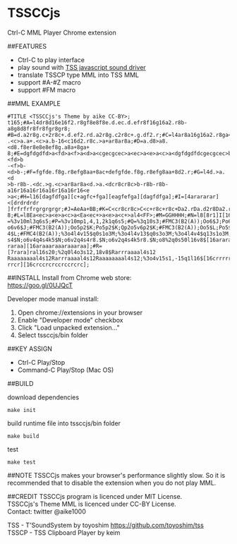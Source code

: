 TSSCCjs
====
Ctrl-C MML Player Chrome extension

##FEATURES
 - Ctrl-C to play interface
 - play sound with [TSS javascript sound driver](https://github.com/toyoshim/tss)
 - translate TSSCP type MML into TSS MML
 - support #A-#Z macro
 - support #FM macro

##MML EXAMPLE

    #TITLE <TSSCCjs's Theme by aike CC-BY>;
    t165;#A=l4dr8d16e16f2.r8gf8e8f8e.d.ec.d.efr8f16g16a2.r8b-a8g8d8fr8fr8fgr8gr8;
    #B=d.a2r8g.c+2r8c+.d.ef2.rd.a2r8g.c2r8c+.g.df2.r;#C=l4ar8a16g16a2.r8ga<d8c.>a
    .<c>a.a+.<c>a.b-16<c16d2.r8c.>a+ar8ar8a;#D=a.d8>a8.<d8.f8er8e8e8ef8g.a8a+8ga+
    8;#E=dgfdgdfd>a<fd>a<f>a<d>a<cgecgcec>a<ec>a<e>a<c>a<dgfdgdfdcgecgcec>b-<fd>b
    -<f>b-<d>b-;#F=fgfde.f8g.r8efg8aa+8ac+defgfde.f8g.r8efg8aa+8d2.r;#G=l4d.>a.<d
    >b-r8b-.<dc.>g.<c>ar8ar8a<d.>a.<dcr8cr8c>b-r8b-r8b-a16r16a16r16a16r16a16r16<e
    >a<;#H=l16[dagfdfga][c+agfc+fga][eagfefga][dagfdfga];#I=[4arararar]<[drdrdrdr
    ]frfrfrfrgrgrgrgr;#J=AeAa+BB;#K=C<cr8cr8c>C<c+r8c+r8c+Da2.rDa.d2r8Da2.rDa.d2r
    8;#L=l8Ea<ec>a<e>a<c>a<Ea<ec+>a<e>a<c+>al4<FF>;#M=GGHHHH;#N=l8[8r1]I[16r1];#O
    =%3v10ml3q6s5;#P=%3v10mp1,4,1,2k1q6s5;#Q=%3q10s3;#FMC3(B2(A));Oo6$J;Po6$J;Qp1
    o6v6$J;#FMC3(B2(A));Oo5p2$K;Po5p2$K;Qp2o5v6p2$K;#FMC3(B2(A));Oo5$L;Po5$L;Qo5v
    4$L;#FMC4(B2(A));%3o4l4v15$q0s1o3M;%3o4l4v13$q0s3o3M;%3o4l4v4$q13s1o3M;o6v4q4
    s4$N;o6v4q4s4k5$N;o6v2q4s4r8.$N;o6v2q4s4k5r8.$N;o8%2q0s50l16v8$[16arararaaara
    raraa][16araaaraaaraaaraa];#R=[7rara]ral16s20;%2q0l4o3s12,18v8$Rarrraaaal4s12
    Raaaaaaaal4s12Rarrraaaal4s12Raaaaaaaal4s12;%3o4v15s1,-15q1l16$[16crrrrrcrcrrr
    rrcr][16crccrcrccrccrcrc];


##INSTALL
Install from Chrome web store:  
https://goo.gl/0UJQcT

Developer mode manual install:
1. Open chrome://extensions in your browser
1. Enable "Developer mode" checkbox
1. Click "Load unpacked extension…"
1. Select tssccjs/bin folder

##KEY ASSIGN
 - Ctrl-C Play/Stop
 - Command-C Play/Stop (Mac OS)

##BUILD

download dependencies

    make init

build runtime file into tssccjs/bin folder

    make build

test

    make test


##NOTE
TSSCCjs makes your browser's performance slightly slow.
So it is recommended that to disable the extension when you do not play MML.

##CREDIT
TSSCCjs program is licenced under MIT License.  
TSSCCjs's Theme MML is licenced under CC-BY License.  
Contact: twitter @aike1000  

TSS - T'SoundSystem by toyoshim https://github.com/toyoshim/tss  
TSSCP - TSS Clipboard Player by keim


